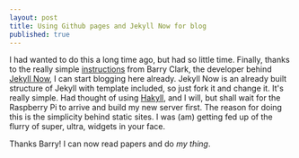 ```yaml
---
layout: post
title: Using Github pages and Jekyll Now for blog
published: true
---
```


I had wanted to do this a long time ago, but had so little time. Finally,  thanks to the really simple [instructions](http://www.smashingmagazine.com/2014/08/01/build-blog-jekyll-github-pages/) from Barry Clark, the developer behind [Jekyll Now](https://github.com/barryclark/jekyll-now), I can start blogging here already. Jekyll Now is an already built structure of Jekyll with template included, so just fork it and change it. It's really simple. Had thought of using [Hakyll](http://jaspervdj.be/hakyll/), and I will, but shall wait for the Raspberry Pi to arrive and build my new server first. 
The reason for doing this is the simplicity behind static sites. I was (am) getting fed up of the flurry of super, ultra, widgets in your face.

Thanks Barry! I can now read papers and do _my thing_.